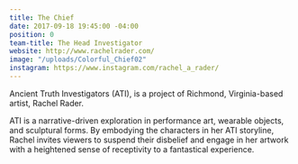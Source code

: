 ```yaml
---
title: The Chief
date: 2017-09-18 19:45:00 -04:00
position: 0
team-title: The Head Investigator
website: http://www.rachelrader.com/
image: "/uploads/Colorful_Chief02"
instagram: https://www.instagram.com/rachel_a_rader/
---
```


Ancient Truth Investigators (ATI), is a project of Richmond, Virginia-based artist, Rachel Rader. 

ATI is a narrative-driven exploration in performance art, wearable objects, and sculptural forms. By embodying the characters in her ATI storyline, Rachel invites viewers to suspend their disbelief and engage in her artwork with a heightened sense of receptivity to a fantastical experience.